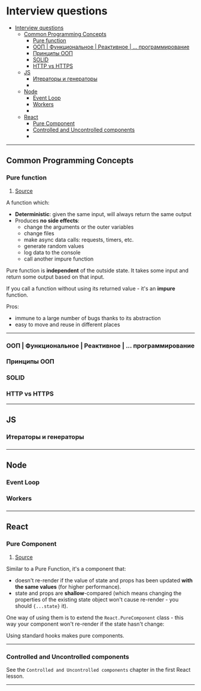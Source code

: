 # Interview questions

- [Interview questions](#interview-questions)
	- [Common Programming Concepts](#common-programming-concepts)
		- [Pure function](#pure-function)
		- [ООП | Функциональное | Реактивное | ... программирование](#ооп--функциональное--реактивное---программирование)
		- [Принципы ООП](#принципы-ооп)
		- [SOLID](#solid)
		- [HTTP vs HTTPS](#http-vs-https)
	- [JS](#js)
		- [Итераторы и генераторы](#итераторы-и-генераторы)
		- [](#)
	- [Node](#node)
		- [Event Loop](#event-loop)
		- [Workers](#workers)
		- [](#-1)
	- [React](#react)
		- [Pure Component](#pure-component)
		- [Controlled and Uncontrolled components](#controlled-and-uncontrolled-components)
		- [](#-2)

***

## Common Programming Concepts

### Pure function

1. [Source](https://medium.com/technofunnel/working-with-react-pure-components-166ded26ae48)

A function which:

- **Deterministic**: given the same input, will always return the same output
- Produces **no side effects**:
  - change the arguments or the outer variables
  - change files
  - make async data calls: requests, timers, etc.
  - generate random values
  - log data to the console
  - call another impure function

Pure function is **independent** of the outside state. It takes some input and return some output based on that input.

If you call a function without using its returned value - it's an **impure** function.

Pros:

- immune to a large number of bugs thanks to its abstraction
- easy to move and reuse in different places

***

### ООП | Функциональное | Реактивное | ... программирование

### Принципы ООП

### SOLID

### HTTP vs HTTPS




***


## JS 

### Итераторы и генераторы

### 

***


## Node

### Event Loop

### Workers

### 

---

## React

### Pure Component

1. [Source](https://medium.com/technofunnel/working-with-react-pure-components-166ded26ae48)

Similar to a Pure Function, it's a component that:

- doesn't re-render if the value of state and props has been updated **with the same values** (for higher performance).
- state and props are **shallow**-compared (which means changing the properties of the existing state object won't cause re-render - you should `{...state}` it).

One way of using them is to extend the `React.PureComponent` class - this way your component won't re-render if the state hasn't change:

Using standard hooks makes pure components.

---

### Controlled and Uncontrolled components

See the `Controlled and Uncontrolled components` chapter in the first React lesson.

---

### 
